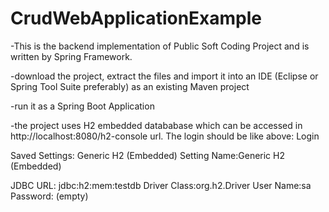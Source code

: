 # CrudWebApplicationExample

-This is the backend implementation of Public Soft Coding Project and is written by Spring Framework.

-download the project, extract the files and import it into an IDE (Eclipse or Spring Tool Suite preferably) as an existing Maven project 

-run it as a Spring Boot Application

-the project uses H2 embedded datababase which can be accessed in http://localhost:8080/h2-console  url. The login should be like above:
Login

Saved Settings: Generic H2 (Embedded) 
Setting Name:Generic H2 (Embedded)

JDBC URL: jdbc:h2:mem:testdb 
Driver Class:org.h2.Driver 
User Name:sa 
Password: (empty)


